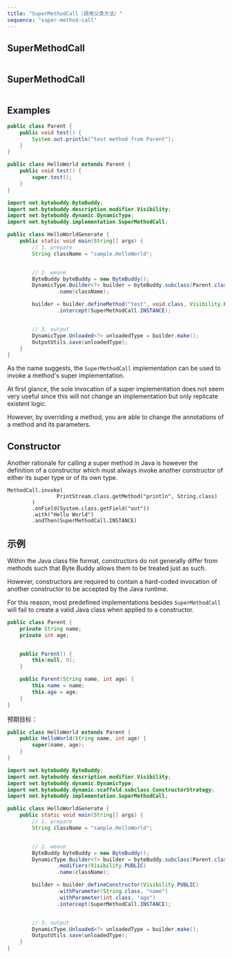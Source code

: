 ```yaml
---
title: "SuperMethodCall（调用父类方法）"
sequence: "super-method-call"
---
```


## SuperMethodCall

```java

```

## SuperMethodCall

```java

```

## Examples

```java
public class Parent {
    public void test() {
        System.out.println("test method from Parent");
    }
}
```

```java
public class HelloWorld extends Parent {
    public void test() {
        super.test();
    }
}
```

```java
import net.bytebuddy.ByteBuddy;
import net.bytebuddy.description.modifier.Visibility;
import net.bytebuddy.dynamic.DynamicType;
import net.bytebuddy.implementation.SuperMethodCall;

public class HelloWorldGenerate {
    public static void main(String[] args) {
        // 1. prepare
        String className = "sample.HelloWorld";


        // 2. weave
        ByteBuddy byteBuddy = new ByteBuddy();
        DynamicType.Builder<?> builder = byteBuddy.subclass(Parent.class)
                .name(className);

        builder = builder.defineMethod("test", void.class, Visibility.PUBLIC)
                .intercept(SuperMethodCall.INSTANCE);


        // 3. output
        DynamicType.Unloaded<?> unloadedType = builder.make();
        OutputUtils.save(unloadedType);
    }
}
```

As the name suggests, the `SuperMethodCall` implementation can be used to invoke a method's super implementation.

At first glance, the sole invocation of a super implementation does not seem very useful
since this will not change an implementation but only replicate existent logic.

However, by overriding a method, you are able to change the annotations of a method and its parameters.

## Constructor

Another rationale for calling a super method in Java is however the definition of a constructor
which must always invoke another constructor of either its super type or of its own type.

```text
MethodCall.invoke(
                PrintStream.class.getMethod("println", String.class)
        )
        .onField(System.class.getField("out"))
        .with("Hello World")
        .andThen(SuperMethodCall.INSTANCE)
```

## 示例

Within the Java class file format, constructors do not generally differ from methods such that Byte Buddy allows them to be treated just as such.

However, constructors are required to contain a hard-coded invocation of another constructor to be accepted by the Java runtime.

For this reason, most predefined implementations besides `SuperMethodCall` will fail to create a valid Java class when applied to a constructor.

```java
public class Parent {
    private String name;
    private int age;


    public Parent() {
        this(null, 0);
    }

    public Parent(String name, int age) {
        this.name = name;
        this.age = age;
    }
}
```

预期目标：

```java
public class HelloWorld extends Parent {
    public HelloWorld(String name, int age) {
        super(name, age);
    }
}
```

```java
import net.bytebuddy.ByteBuddy;
import net.bytebuddy.description.modifier.Visibility;
import net.bytebuddy.dynamic.DynamicType;
import net.bytebuddy.dynamic.scaffold.subclass.ConstructorStrategy;
import net.bytebuddy.implementation.SuperMethodCall;

public class HelloWorldGenerate {
    public static void main(String[] args) {
        // 1. prepare
        String className = "sample.HelloWorld";


        // 2. weave
        ByteBuddy byteBuddy = new ByteBuddy();
        DynamicType.Builder<?> builder = byteBuddy.subclass(Parent.class, ConstructorStrategy.Default.NO_CONSTRUCTORS)
                .modifiers(Visibility.PUBLIC)
                .name(className);

        builder = builder.defineConstructor(Visibility.PUBLIC)
                .withParameter(String.class, "name")
                .withParameter(int.class, "age")
                .intercept(SuperMethodCall.INSTANCE);


        // 3. output
        DynamicType.Unloaded<?> unloadedType = builder.make();
        OutputUtils.save(unloadedType);
    }
}
```
